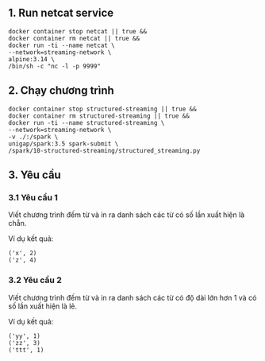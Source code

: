 ## 1. Run netcat service

```shell
docker container stop netcat || true &&
docker container rm netcat || true &&
docker run -ti --name netcat \
--network=streaming-network \
alpine:3.14 \
/bin/sh -c "nc -l -p 9999"
```

## 2. Chạy chương trình

```shell
docker container stop structured-streaming || true &&
docker container rm structured-streaming || true &&
docker run -ti --name structured-streaming \
--network=streaming-network \
-v ./:/spark \
unigap/spark:3.5 spark-submit \
/spark/10-structured-streaming/structured_streaming.py
```

## 3. Yêu cầu

### 3.1 Yêu cầu 1

Viết chương trình đếm từ và in ra danh sách các từ có số lần xuất hiện là chẵn.

Ví dụ kết quả:

```
('x', 2)
('z', 4)
```

### 3.2 Yêu cầu 2

Viết chương trình đếm từ và in ra danh sách các từ có độ dài lớn hơn 1 và có số lần xuất hiện là lẻ.

Ví dụ kết quả:

```
('yy', 1)
('zz', 3)
('ttt', 1)
```
